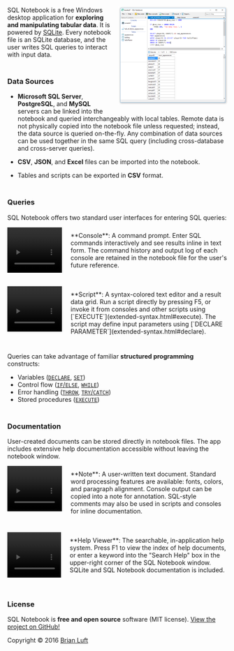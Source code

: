 <style>h3 { padding-top: 20px; }</style>
<a href="art/screenshot.png" target="_blank"><img src="art/screenshot-thumb.png" align="right" style="margin-left: 10px; margin-bottom: 10px;"></a>
SQL Notebook is a free Windows desktop application for **exploring and manipulating tabular data**.  It is powered by [SQLite](https://www.sqlite.org/).  Every notebook file is an SQLite database, and the user writes SQL queries to interact with input data.

### Data Sources
- **Microsoft SQL Server**, **PostgreSQL**, and **MySQL** servers can be linked into the notebook and queried interchangeably with local tables.  Remote data is not physically copied into the notebook file unless requested; instead, the data source is queried on-the-fly.  Any combination of data sources can be used together in the same SQL query (including cross-database and cross-server queries).

- **CSV**, **JSON**, and **Excel** files can be imported into the notebook.

- Tables and scripts can be exported in **CSV** format.

### Queries
SQL Notebook offers two standard user interfaces for entering SQL queries:

<div style="margin-bottom: 40px;">
<a href="video-console.html" target="_blank"><div style="height: 104px; overflow-y: hidden; margin-right: 20px; float: left;"><video width="125" height="105" autoplay loop><source src="art/console-small.mp4" type="video/mp4"></video></div></a>
<p style="padding-top: 10px;">**Console**: A command prompt.  Enter SQL commands interactively and see results inline in text form.  The command history and output log of each console are retained in the notebook file for the user's future reference.</p>
</div>
<div style="margin-bottom: 40px;">
<a href="video-script.html" target="_blank"><div style="height: 104px; overflow-y: hidden; margin-right: 20px; float: left;"><video width="125" height="105" autoplay loop><source src="art/script-small.mp4" type="video/mp4"></video></div></a>
<p style="padding-top: 10px;">**Script**: A syntax-colored text editor and a result data grid.  Run a script directly by pressing F5, or invoke it from consoles and other scripts using [`EXECUTE`](extended-syntax.html#execute).  The script may define input parameters using [`DECLARE PARAMETER`](extended-syntax.html#declare).</p>
</div>

Queries can take advantage of familiar **structured programming** constructs:

- Variables ([`DECLARE`](extended-syntax.html#declare), [`SET`](extended-syntax.html#set))
- Control flow ([`IF`/`ELSE`](extended-syntax.html#if), [`WHILE`](extended-syntax.html#while))
- Error handling ([`THROW`](extended-syntax.html#throw), [`TRY`/`CATCH`](extended-syntax.html#try))
- Stored procedures ([`EXECUTE`](extended-syntax.html#execute))

### Documentation
User-created documents can be stored directly in notebook files. The app includes extensive help documentation accessible without leaving the notebook window.

<div style="margin-bottom: 40px;">
<a href="video-note.html" target="_blank"><div style="height: 104px; overflow-y: hidden; margin-right: 20px; float: left;"><video width="125" height="105" autoplay loop><source src="art/note-small.mp4" type="video/mp4"></video></div></a>
<p style="padding-top: 10px;">**Note**: A user-written text document.  Standard word processing features are available: fonts, colors, and paragraph alignment.  Console output can be copied into a note for annotation.  SQL-style comments may also be used in scripts and consoles for inline documentation.</p>
</div>
<div style="margin-bottom: 40px;">
<a href="video-help.html" target="_blank"><div style="height: 104px; width: 123px; overflow: hidden; margin-right: 20px; float: left;"><video width="125" height="105" autoplay loop><source src="art/help-small.mp4" type="video/mp4"></video></div></a>
<p style="padding-top: 10px;">**Help Viewer**: The searchable, in-application help system.  Press F1 to view the index of help documents, or enter a keyword into the "Search Help" box in the upper-right corner of the SQL Notebook window.  SQLite and SQL Notebook documentation is included.</p>
</div>

### License
SQL Notebook is **free and open source** software (MIT license).  [View the project on GitHub!](https://github.com/electroly/sqlnotebook)

Copyright © 2016 [Brian Luft](https://github.com/electroly)
